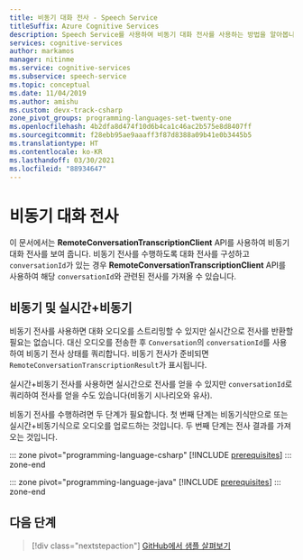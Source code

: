 ```yaml
---
title: 비동기 대화 전사 - Speech Service
titleSuffix: Azure Cognitive Services
description: Speech Service를 사용하여 비동기 대화 전사를 사용하는 방법을 알아봅니다. Java 및 C#에서만 사용할 수 있습니다.
services: cognitive-services
author: markamos
manager: nitinme
ms.service: cognitive-services
ms.subservice: speech-service
ms.topic: conceptual
ms.date: 11/04/2019
ms.author: amishu
ms.custom: devx-track-csharp
zone_pivot_groups: programming-languages-set-twenty-one
ms.openlocfilehash: 4b2dfa8d474f10d6b4ca1c46ac2b575e8d8407ff
ms.sourcegitcommit: f28ebb95ae9aaaff3f87d8388a09b41e0b3445b5
ms.translationtype: HT
ms.contentlocale: ko-KR
ms.lasthandoff: 03/30/2021
ms.locfileid: "88934647"
---
```

# <a name="asynchronous-conversation-transcription"></a>비동기 대화 전사

이 문서에서는 **RemoteConversationTranscriptionClient** API를 사용하여 비동기 대화 전사를 보여 줍니다. 비동기 전사를 수행하도록 대화 전사를 구성하고 `conversationId`가 있는 경우 **RemoteConversationTranscriptionClient** API를 사용하여 해당 `conversationId`와 관련된 전사를 가져올 수 있습니다.

## <a name="asynchronous-vs-real-time--asynchronous"></a>비동기 및 실시간+비동기

비동기 전사를 사용하면 대화 오디오를 스트리밍할 수 있지만 실시간으로 전사를 반환할 필요는 없습니다. 대신 오디오를 전송한 후 `Conversation`의 `conversationId`를 사용하여 비동기 전사 상태를 쿼리합니다. 비동기 전사가 준비되면 `RemoteConversationTranscriptionResult`가 표시됩니다.

실시간+비동기 전사를 사용하면 실시간으로 전사를 얻을 수 있지만 `conversationId`로 쿼리하여 전사를 얻을 수도 있습니다(비동기 시나리오와 유사).

비동기 전사를 수행하려면 두 단계가 필요합니다. 첫 번째 단계는 비동기식만으로 또는 실시간+비동기식으로 오디오를 업로드하는 것입니다. 두 번째 단계는 전사 결과를 가져오는 것입니다.

::: zone pivot="programming-language-csharp"
[!INCLUDE [prerequisites](includes/how-to/remote-conversation/csharp/examples.md)]
::: zone-end

::: zone pivot="programming-language-java"
[!INCLUDE [prerequisites](includes/how-to/remote-conversation/java/examples.md)]
::: zone-end


## <a name="next-steps"></a>다음 단계

> [!div class="nextstepaction"]
> [GitHub에서 샘플 살펴보기](https://aka.ms/csspeech/samples)
